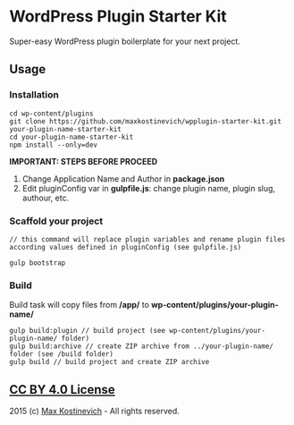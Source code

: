 # WordPress Plugin Starter Kit

Super-easy WordPress plugin boilerplate for your next project.


## Usage

### Installation
```
cd wp-content/plugins
git clone https://github.com/maxkostinevich/wpplugin-starter-kit.git your-plugin-name-starter-kit
cd your-plugin-name-starter-kit
npm install --only=dev
```

**IMPORTANT: STEPS BEFORE PROCEED**
1. Change Application Name and Author in **package.json**
2. Edit pluginConfig var in **gulpfile.js**: change plugin name, plugin slug, authour, etc.

### Scaffold your project
```
// this command will replace plugin variables and rename plugin files according values defined in pluginConfig (see gulpfile.js)

gulp bootstrap
```

### Build
Build task will copy files from **/app/** to **wp-content/plugins/your-plugin-name/**
```
gulp build:plugin // build project (see wp-content/plugins/your-plugin-name/ folder)
gulp build:archive // create ZIP archive from ../your-plugin-name/ folder (see /build folder)
gulp build // build project and create ZIP archive
```

## [CC BY 4.0 License](http://creativecommons.org/licenses/by/4.0/)
2015 (c) [Max Kostinevich](https://maxkostinevich.com) - All rights reserved.
